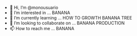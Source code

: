 - 👋 Hi, I’m @monousuario
- 👀 I’m interested in ... BANANA
- 🌱 I’m currently learning ... HOW TO GROWTH BANANA TREE
- 💞️ I’m looking to collaborate on ... BANANA PRODUCTION
- 📫 How to reach me ... BANANA

<!---
monousuario/monousuario is a ✨ special ✨ repository because its `README.md` (this file) appears on your GitHub profile.
You can click the Preview link to take a look at your changes.
--->
